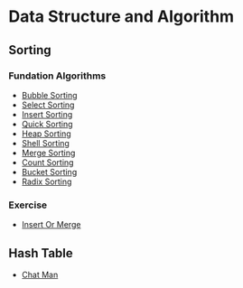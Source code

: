# Data Structure and Algorithm




## Sorting

### Fundation Algorithms

- [Bubble Sorting](sort/bubble_sort.h)
- [Select Sorting]()
- [Insert Sorting](sort/insert_sort.h)
- [Quick Sorting](sort/quick_sort.h)
- [Heap Sorting](sort/heap_sort.h)
- [Shell Sorting](sort/shell_sort.h)
- [Merge Sorting](sort/merge_sort.h)
- [Count Sorting]()
- [Bucket Sorting]()
- [Radix Sorting]()


### Exercise

- [Insert Or Merge](sort/insert_or_merge.md)


## Hash Table

- [Chat Man](hash/chatman.md)
